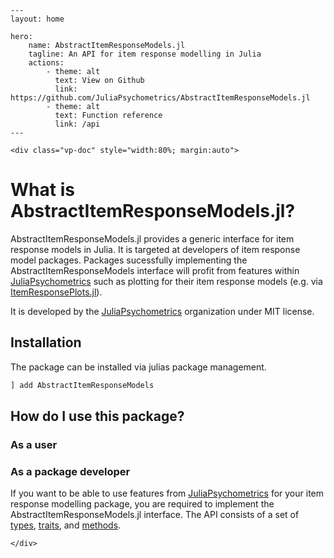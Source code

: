 ```@raw html
---
layout: home

hero:
    name: AbstractItemResponseModels.jl
    tagline: An API for item response modelling in Julia
    actions:
        - theme: alt
          text: View on Github
          link: https://github.com/JuliaPsychometrics/AbstractItemResponseModels.jl  
        - theme: alt
          text: Function reference
          link: /api
---
```

```@raw html
<div class="vp-doc" style="width:80%; margin:auto">
```

# What is AbstractItemResponseModels.jl?
AbstractItemResponseModels.jl provides a generic interface for item response models in Julia. 
It is targeted at developers of item response model packages. 
Packages sucessfully implementing the AbstractItemResponseModels interface will profit from features within [JuliaPsychometrics](https://github.com/JuliaPsychometrics/) such as plotting for their item response models (e.g. via [ItemResponsePlots.jl](https://github.com/JuliaPsychometrics/ItemResponsePlots.jl)).

It is developed by the [JuliaPsychometrics](https://github.com/juliapsychometrics) organization under MIT license. 

## Installation 
The package can be installed via julias package management. 

```julia
] add AbstractItemResponseModels
```

## How do I use this package?
### As a user

### As a package developer
If you want to be able to use features from [JuliaPsychometrics](https://github.com/JuliaPsychometrics/) for your item response modelling package, you are required to implement the AbstractItemResponseModels.jl interface. The API consists of a set of [types](/references/types), [traits](/references/traits), and [methods](/references/methods). 

```@raw html
</div>
```